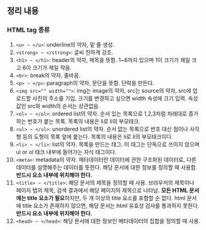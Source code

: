 ## 정리 내용
### HTML tag 종류
1. `<u> ~ </u>`: underline의 약자, 밑 줄 생성.
2. `<strong> ~ </strong>`: 글씨 진하게 강조.
3. `<h1> ~ </h1>`: header의 약자, 제목을 뜻함. 1~6까지 있으며 1이 크기가 제일 크고 6이 크기가 제일 작음.
4. `<br>`: break의 약자, 줄바꿈.
5. `<p> ~ </p>`: paragraph의 약자, 문단을 뜻함. 단락을 만든다.
6. `<img src="" width="">`: img는 image의 약자, src는 source의 약자, src에 업로드할 사진의 주소를 기입, 
                            크기를 변경하고 싶으면 width 속성에 크기 입력. 속성값인 src와 width의 순서는 상관없음.
7. `<ol> ~ </ol>`: ordered list의 약자. 순서 있는 목록으로 1,2,3처럼 차례대로 증가하는 번호가 붙는 목록. 목록의 내용은 li로 li의 부모태크.
8. `<ul> ~ </ul>`: unordered list의 약자. 순서 없는 목록으로 번호 대신 점이나 사각형 등의 도형이 목록 앞에 붙는다. 목록의 내용은 li로 li의 부모태크이다.
9. `<li> ~ </li>`: list의 약자. 목록을 만드는 태그. 이 태그는 단독으로 쓰이지 않으며 ul or ol 태크 내부에 들어가는 자식 태그이다.
10. `<meta>`: metadata의 약자. 메타데이터란 데이터에 관한 구조화된 데이터로, 다른 데이터를 설명해주는 데이터를 뜻한다.
              해당 문서에 대한 정보를 정의할 때 사용함. **반드시 <head>요소 내부에 위치해야 한다.**
11. `<title> ~ </title>`: 해당 문서의 제목을 정의할 때 사용. 브라우저의 제목이나 페이지 탭의 제목, 검색 결과에서 해당 페이지의 제목으로 나타남. 
                          <strong>모든 HTML 문서에는 title 요소가 필요</strong>하지만, 두 개 이상의 title 요소를 포함할 순 없다.
                          html 문서에 title 요소가 존재하지 않으면, 해당 문서는 html 유효성 검사를 통과하지 못한다. <strong>반드시 <head>요소 내부에 위치해야 한다.</strong>
12. `<head> ~ </head>`: 해당 문서에 대한 정보인 메타데이터의 집합을 정의할 때 사용. <title>, <style>, <base>, <link>, <meta>는 head에 포함되어 있어야 한다.
13. `<body> ~ </body>`: 해당 문서의 본문으로 텍스트, 하이퍼링크, 이미지, 리스트 등과 같은 모든 콘텐츠를 포함하는 영역을 정의할 때 사용된다.
                        html 문서에는 단 하나의 <body>만 존재해야 한다.
14. `<html> ~ </html>`: HTML문서를 구성하는 기본 단위.
15. `<!doctype html>`: 해당 선언은 html 문서에서 가장 먼저 선언되어야 한다. 
                        선언된 페이지의 html 버전이 무엇인지를 웹 브라우저에 알려주는 역할을 하는 선언문으로, 대소문자를 구분하지 않는다.
16. `<a> ~ </a>`: anchor의 약자. 하이퍼링크를 정의할 때 사용. href 속성에 링크 목적지를 설정.
17. `<iframe> ~ </iframe>`: lnline frame의 약자. 현재 html문서에 다른 문서를 포함시킬 때 사용. ex) 동영상
18. `<div> ~ </div>`: division의 약자. 문서에서 특정 영역이나 섹션을 정의할 때 사용. 
                      div요소는 여러 html 요소들을 하나로 묶어주며 css로 스타일을 변경하거나 자바스크립트로 특정 작업을 수행하기 위한 일종의 컨테이너로 사용.
                      또한, css와 함께 웹 페이지의 레이아웃을 설정하는데도 사용됨.
19. `<span> ~ </span>`: 문서에서 인라인 요소들을 하나로 묶을 때 사용.
                        span 요소는 그 자체만으로는 어떠한 의미도 가지지 않지만, class나 id와 같은 전역 속성과 함께 사용하여 스타일링을 위해 요소들을 그룹하하거나 속성값을 공유하는데 유용하게 사용할 수 있다.
                        div 요소는 블록 타입의 요소인데 반해 span 요소는 인라인 타입의 요소이다.
20. `<input>`: 사용자로부터 입력을 받을 수 있는 입력 필드. **form 요소 내부에서 사용됨.**
21. `<form> ~ </form>`: 사용자로부터 입력을 받을 수 있는 html 입력 폼을 정의할 때 사용.
                        `<button>, <fieldset>, <input>, <label>, <option>, <optgroup>, <select>, <textarea>` 들을 포함한다.
22. `<nav> ~ </nav>`: naviagtion의 약자. 다른 페이지 or 현재 페이지의 다른 부분과 연결되는 네비게이션 링크들의 집합을 정의할 때 사용. ex) 메뉴, 목차, 인덱스 등
23. `<footer> ~ </footer>`: 하나의 문서에 여러 개의 footer 요소가 포함될 수 있다.
                            아래와 같은 정보를 포함한다. (1.저자 정보, 2.저작권 정보 3.연락처 4.사이트맵 5.연관 페이지 6.페이지 맨 위로 가는 top버튼 등)

## 출처 && 깃허브
[생활코딩 web/html&internet](https://opentutorials.org/course/3084)

[github](https://github.com/KYUSEONGHAN)